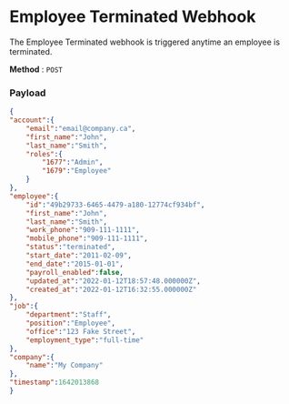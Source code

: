 # Employee Terminated Webhook

The Employee Terminated webhook is triggered anytime an employee is terminated.

**Method** : `POST`

### Payload

```json
{
"account":{
    "email":"email@company.ca",
    "first_name":"John",
    "last_name":"Smith",
    "roles":{
        "1677":"Admin",
        "1679":"Employee"
    }
},
"employee":{
    "id":"49b29733-6465-4479-a180-12774cf934bf",
    "first_name":"John",
    "last_name":"Smith",
    "work_phone":"909-111-1111",
    "mobile_phone":"909-111-1111",
    "status":"terminated",
    "start_date":"2011-02-09",
    "end_date":"2015-01-01",
    "payroll_enabled":false,
    "updated_at":"2022-01-12T18:57:48.000000Z",
    "created_at":"2022-01-12T16:32:55.000000Z"
},
"job":{
    "department":"Staff",
    "position":"Employee",
    "office":"123 Fake Street",
    "employment_type":"full-time"
},
"company":{
    "name":"My Company"
},
"timestamp":1642013868
}
```
